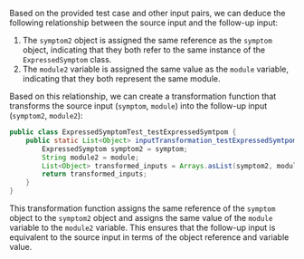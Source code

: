 Based on the provided test case and other input pairs, we can deduce the following relationship between the source input and the follow-up input:

1. The `symptom2` object is assigned the same reference as the `symptom` object, indicating that they both refer to the same instance of the `ExpressedSymptom` class.
2. The `module2` variable is assigned the same value as the `module` variable, indicating that they both represent the same module.

Based on this relationship, we can create a transformation function that transforms the source input (`symptom`, `module`) into the follow-up input (`symptom2`, `module2`):

```java
public class ExpressedSymptomTest_testExpressedSymtpom {
    public static List<Object> inputTransformation_testExpressedSymtpom(ExpressedSymptom symptom, String module) {
        ExpressedSymptom symptom2 = symptom;
        String module2 = module;
        List<Object> transformed_inputs = Arrays.asList(symptom2, module2);
        return transformed_inputs;
    }
}
```

This transformation function assigns the same reference of the `symptom` object to the `symptom2` object and assigns the same value of the `module` variable to the `module2` variable. This ensures that the follow-up input is equivalent to the source input in terms of the object reference and variable value.